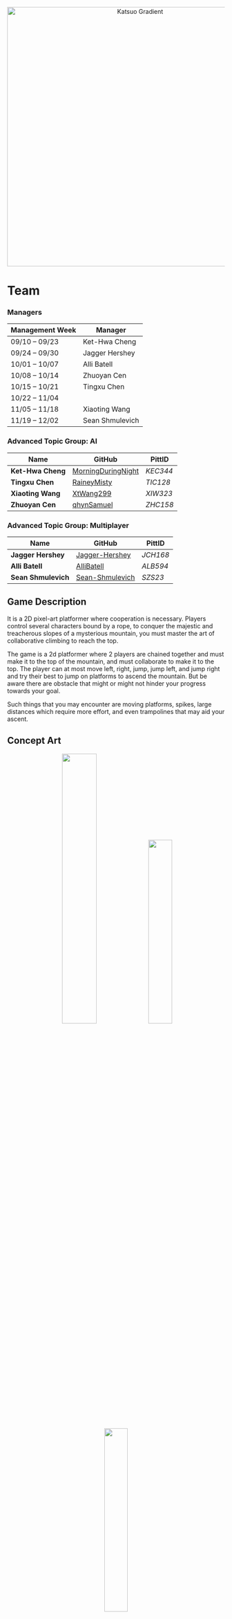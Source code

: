 <p align="center">
    <img src="https://shmul.dev/assets/katsuo.png" width="600" alt="Katsuo Gradient" />
</p>

# Team

### Managers
| Management Week  | Manager        
|------------------|----------------|
| 09/10 – 09/23    |Ket-Hwa Cheng|
| 09/24 – 09/30    |Jagger Hershey|
| 10/01 – 10/07    |Alli Batell|
| 10/08 – 10/14    |Zhuoyan Cen | 
| 10/15 – 10/21    |Tingxu Chen |
| 10/22 – 11/04    | |
| 11/05 – 11/18    |Xiaoting Wang |
| 11/19 – 12/02    |Sean Shmulevich|


### Advanced Topic Group: AI
| Name              | GitHub                                                      | PittID   |
| ----------------- | ----------------------------------------------------------- | -------- |
| **Ket-Hwa Cheng** | [MorningDuringNight](https://github.com/MorningDuringNight) | *KEC344* |
| **Tingxu Chen**   | [RaineyMisty](https://github.com/RaineyMisty)               | *TIC128* |
| **Xiaoting Wang** | [XtWang299](https://github.com/XtWang299)                   | *XIW323* |
| **Zhuoyan Cen**   | [qhynSamuel](https://github.com/qhynSamuel)                 | *ZHC158* |

### Advanced Topic Group: Multiplayer
| Name                | GitHub                                                | PittID   |
| ------------------- | ----------------------------------------------------- | -------- |
| **Jagger Hershey**  | [Jagger-Hershey](https://github.com/Jagger-Hershey)   | *JCH168* |
| **Alli Batell**     | [AlliBatell](https://github.com/AlliBatell)           | *ALB594* |
| **Sean Shmulevich** | [Sean-Shmulevich](https://github.com/Sean-Shmulevich) | *SZS23*  |

## Game Description
It is a 2D pixel-art platformer where cooperation is necessary. Players control several characters bound by a rope, to conquer the majestic and treacherous slopes of a mysterious mountain, you must master the art of collaborative climbing to reach the top.

The game is a 2d platformer where 2 players are chained together and must make it to the top of the mountain, and must collaborate to make it to the top. The player can at most move left, right, jump, jump left, and jump right and try their best to jump on platforms to ascend the mountain. But be aware there are obstacle that might or might not hinder your progress towards your goal.

Such things that you may encounter are moving platforms, spikes, large distances which require more effort, and even trampolines that may aid your ascent. 

## Concept Art 

<p align="center">
  <img src="https://github.com/user-attachments/assets/37e76089-c64b-4bda-ba48-b0f3b335bc07" width="40%" />
  <img src="https://github.com/user-attachments/assets/3d582d10-5948-4b25-a33e-1673e10fc0c4" width="33%" />
  <img src="https://github.com/user-attachments/assets/06c7c7c6-2263-4f06-9ee6-7f125cee44ec" width="33%" />
</p>

## Advanced Topics

### Ai
main implementation: AI created should be a Q learning model focused as a cooperative player for platforming, using a behavior tree to solve jumping. We are using a Q learning model since it is a state based learning algorithm which we can trim branches that do not meet specifications. How we will reward the AI is by adding coins to the map as both a reward to the players and a reward for the bot. These coins are completely optional otherwise. 

Q type learning while slow can provide a rather comprehensive learning algorithm option with it's use as 2 players, thereby allowing the AI to learn independently and treat the other AI as just background variables.

### Multiplayer
- **Client server model**
	- server should have the same codebase which would be running / simulating the game. 
	- information that will be sent should be player positions, and getting that information flowing for communication between the clients and the server. The server should communicate with client to give other player position and be able to display on the screens where the other player has been moved.
- **Lag compensation**
	- packet loss can disrupt synchronization between client and server. Our strategy depends on the duration of loss:
		- **Short (<200ms)** – Prediction: Client predicts movement/actions locally, server later corrects small errors. Keeps gameplay responsive.
		- **Long (>1s)** – Resync or Timeout: Prediction fails, client is disconnected/ghosted until stable.

## Midterm Goals

- [ ] **Ai**
    - AI can move character it controls left, right, up, jump right, left jump. Meaning that at least the implementation for AI to interact with an environment is plausible and that while the decision tree itself may not be functional, it means that it can interact with the game world without learning yet.
- [ ] **Multiplayer**  
    - Connect to a host client and both client and server can send and receive packages on both ends.
- [ ] **Maps**  
    - 1st map platforms, moving platform, sidewall collision. Players can land on or hit the side of each of these objects and it should have hit detection such that players will not go through these objects these will be 2 vertical screens, defined as being unable to see anything from the previous screen.
- [ ] **Rope Implementation**  
  - Rope physics slack, The rope implementation displays similar real world rope physics in terms of visual aesthetics, meaning the rope will be tight when farther away and grow loose when near.  
      - Rope prevents players from moving a set distance apart from each other, this is based off the character position relative to each other.
- [ ] **Camera Movement**  
  - A 2d camera that shows the general location of where characters on the screen and tracks as they move up and down on the screen, in a general location. There is no Left and right tracking.
- [ ] **Player Movement** 
    - Jump left, right, up, moving left and right from farther distances will have added momentum for greater velocity if direction has been constant.

## Final Goals

#### Ai Goals
- [ ] **5%** : Two AI can play together and are able to be maneuver to at least 1 platforms from the ground on their own proving partial training
- [ ] **10%** : Two AI can play together and complete the level
- [ ] **5%** : AI can play with a human player to at least 1 platform from the ground

#### Multiplayer
- [ ] 10% : At least 2 players can connect to the same game word, and movements are displayed to each other
- [ ] 10% : Client-side prediction implemented to reduce percieved lag

#### Map
- [ ] **10%**: With moving platforms, hazards (spikes or trampoline) and standard platforms until reaching the top of the map. Spike implementation will cause instant game over, trampoline will give a jump boost to the player upon contact with the trampoline, and standard platforms are standing grounds.
- [ ] **5%**: The amount of these platforms with or without any hazards will be 30 platforms.

#### Movement
- [ ] **5%**: Able to jump and walk on platforms
- [ ] **5%**: Jump off the other player character
- [ ] **5%**: Wall jump once off walls

#### Other
- [ ]  5%: **One Time Ability**: The players each get one time ability to put down a platform next to a wall which they can stand on. This platform exists for 10 real life seconds and will disappear once time has elapsed.
- [ ] 5%: **Finish** Players finishing the first map achieve a completion screen

## Stretch Goals

- [ ] **Leaderboard**  
  We will have a leader-board that saves the top 10 ten highest scores a player has scored, as well as if they achieved the score with Ai or a different player. Allowing for a quick reference for highest point climbed to.
- [ ] **Enemy**  
  We will have an enemy that starts from the top of the screen and falls straight down, targeting to hit player, these enemies will track where player characters are located and fall directly down like a Thwomp from Mario, but not come back up.
